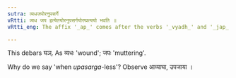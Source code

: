 ```yaml
---
sutra: व्यधजपोरनुपसर्गे
vRtti: व्यध जप इत्येतयोरनुपसर्गयोरप्प्रत्ययो भवति ॥
vRtti_eng: The affix '_ap_' comes after the verbs '_vyadh_' and '_jap_', when no _upasarga_ is in composition with them.

---
```

This debars घञ्. As व्यधः 'wound'; जपः 'muttering'.

Why do we say 'when _upasarga_-less'? Observe आव्याघा, उपजाया ।